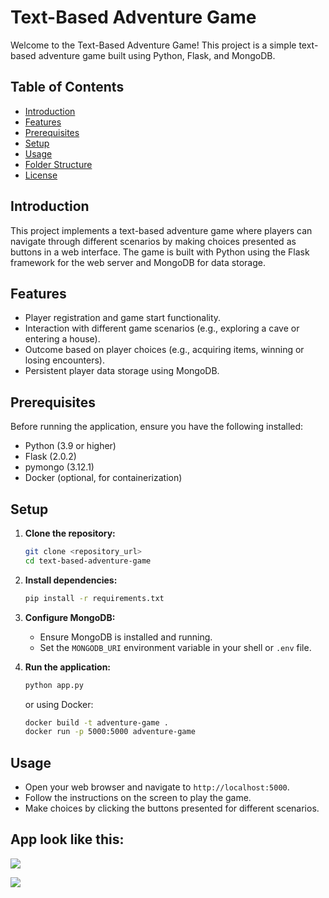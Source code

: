 # Text-Based Adventure Game

Welcome to the Text-Based Adventure Game! This project is a simple text-based adventure game built using Python, Flask, and MongoDB.

## Table of Contents

- [Introduction](#introduction)
- [Features](#features)
- [Prerequisites](#prerequisites)
- [Setup](#setup)
- [Usage](#usage)
- [Folder Structure](#folder-structure)
- [License](#license)

## Introduction

This project implements a text-based adventure game where players can navigate through different scenarios by making choices presented as buttons in a web interface. The game is built with Python using the Flask framework for the web server and MongoDB for data storage.

## Features

- Player registration and game start functionality.
- Interaction with different game scenarios (e.g., exploring a cave or entering a house).
- Outcome based on player choices (e.g., acquiring items, winning or losing encounters).
- Persistent player data storage using MongoDB.

## Prerequisites

Before running the application, ensure you have the following installed:

- Python (3.9 or higher)
- Flask (2.0.2)
- pymongo (3.12.1)
- Docker (optional, for containerization)

## Setup

1. **Clone the repository:**

   ```bash
   git clone <repository_url>
   cd text-based-adventure-game
   ```

2. **Install dependencies:**

   ```bash
   pip install -r requirements.txt
   ```

3. **Configure MongoDB:**

   - Ensure MongoDB is installed and running.
   - Set the `MONGODB_URI` environment variable in your shell or `.env` file.

4. **Run the application:**

   ```bash
   python app.py
   ```

   or using Docker:

   ```bash
   docker build -t adventure-game .
   docker run -p 5000:5000 adventure-game
   ```

## Usage

- Open your web browser and navigate to `http://localhost:5000`.
- Follow the instructions on the screen to play the game.
- Make choices by clicking the buttons presented for different scenarios.

## App look like this:

![](./static/img/Image1.PNG)


![](./static/img/Image2.PNG)